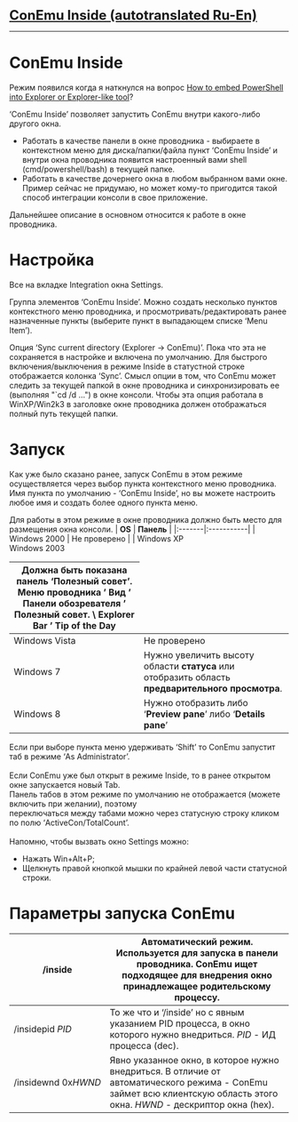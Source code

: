 ﻿<font size='5'><b><a href='http://translate.google.ru/translate?hl=ru&sl=ru&tl=en&u=http%3A%2F%2Fcode.google.com%2Fp%2Fconemu-maximus5%2Fwiki%2FInsideParent%3Fshow%3Dcontent'>ConEmu Inside (autotranslated Ru-En)</a></b></font>

---


# ConEmu Inside #
Режим появился когда я наткнулся на вопрос [How to embed PowerShell into Explorer or Explorer-like tool](http://superuser.com/a/441531/139371)?

‘ConEmu Inside’ позволяет запустить ConEmu внутри какого-либо другого окна.
  * Работать в качестве панели в окне проводника - выбираете в контекстном меню для диска/папки/файла пункт ‘ConEmu Inside’ и внутри окна проводника появится настроенный вами shell (cmd/powershell/bash) в текущей папке.
  * Работать в качестве дочернего окна в любом выбранном вами окне. Пример сейчас не придумаю, но может кому-то пригодится такой способ интеграции консоли в свое приложение.

Дальнейшее описание в основном относится к работе в окне проводника.

# Настройка #
Все на вкладке Integration окна Settings.

Группа элементов ‘ConEmu Inside’. Можно создать несколько пунктов контекстного меню проводника,
и просмотривать/редактировать ранее назначенные пункты (выберите пункт в выпадающем списке ‘Menu Item’).

Опция ‘Sync current directory (Explorer -> ConEmu)’. Пока что эта не сохраняется в настройке и включена по умолчанию.
Для быстрого включения/выключения в режиме Inside в статустной строке отображается колонка ‘Sync’.
Смысл опции в том, что ConEmu может следить за текущей папкой в окне проводника и синхронизировать
ее (выполняя "`cd /d …") в окне консоли. Чтобы эта опция работала в WinXP/Win2k3 в заголовке окне проводника
должен отображаться полный путь текущей папки.

# Запуск #
Как уже было сказано ранее, запуск ConEmu в этом режиме осуществляется через выбор пункта контекстного меню
проводника. Имя пункта по умолчанию - ‘ConEmu Inside’, но вы можете настроить любое имя и создать более одного
пункта меню.

Для работы в этом режиме в окне проводника должно быть место для размещения окна консоли.
| **OS** | **Панель** |
|:-------|:-----------|
| Windows 2000 | Не проверено |
| Windows XP<br>Windows 2003 <table><thead><th> Должна быть показана панель ‘<b>Полезный совет</b>’.<br>Меню проводника ’ Вид ’ Панели обозревателя ’ Полезный совет. \ Explorer Bar ’ Tip of the Day </th></thead><tbody>
<tr><td> Windows Vista </td><td> Не проверено </td></tr>
<tr><td> Windows 7 </td><td> Нужно увеличить высоту области <b>статуса</b> или отобразить область <b>предварительного просмотра</b>. </td></tr>
<tr><td> Windows 8 </td><td> Нужно отобразить либо ‘<b>Preview pane</b>’ либо ‘<b>Details pane</b>’ </td></tr></tbody></table>

Если при выборе пункта меню удерживать ‘Shift’ то ConEmu запустит таб в режиме ‘As Administrator’.<br>
<br>
Если ConEmu уже был открыт в режиме Inside, то в ранее открытом окне запускается новый Tab.<br>
Панель табов в этом режиме по умолчанию не отображается (можете включить при желании), поэтому<br>
переключаться между табами можно через статусную строку кликом по полю ‘ActiveCon/TotalCount’.<br>
<br>
Напомню, чтобы вызвать окно Settings можно:<br>
<ul><li>Нажать Win+Alt+P;<br>
</li><li>Щелкнуть правой кнопкой мышки по крайней левой части статусной строки.</li></ul>

<h1>Параметры запуска ConEmu</h1>
<table><thead><th> /inside </th><th> Автоматический режим. Используется для запуска в панели проводника. ConEmu ищет подходящее для внедрения окно принадлежащее родительскому процессу. </th></thead><tbody>
<tr><td> /insidepid <i>PID</i> </td><td> То же что и ‘/inside’ но с явным указанием PID процесса, в окно которого нужно внедриться. <i>PID</i> - ИД процесса (dec).                          </td></tr>
<tr><td> /insidewnd 0x<i>HWND</i> </td><td> Явно указанное окно, в которое нужно внедриться. В отличие от автоматического режима - ConEmu займет всю клиентскую область этого окна. <i>HWND</i> - дескриптор окна (hex). </td></tr>